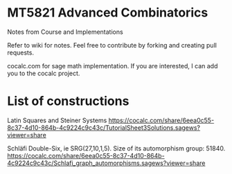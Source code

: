 # MT5821 Advanced Combinatorics
Notes from Course and Implementations

Refer to wiki for notes. Feel free to contribute by forking and creating pull requests.

cocalc.com for sage math implementation. If you are interested, I can add you to the cocalc project. 

# List of constructions
Latin Squares and Steiner Systems 
https://cocalc.com/share/6eea0c55-8c37-4d10-864b-4c9224c9c43c/TutorialSheet3Solutions.sagews?viewer=share

Schläfi Double-Six, ie SRG(27,10,1,5). Size of its automorphism group: 51840.
https://cocalc.com/share/6eea0c55-8c37-4d10-864b-4c9224c9c43c/Schlafi_graph_automorphisms.sagews?viewer=share
